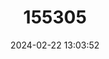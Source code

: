 ---
title: "155305"
category: "Oneirodes luetkeni"
draft: false
date: 2024-02-22 13:03:52
languages:
  English: ["Lütken’s Dreamer"]
---